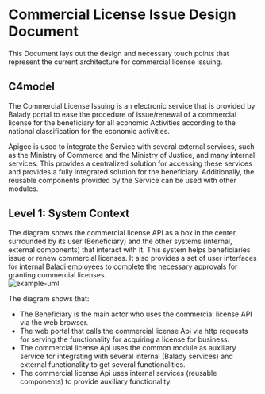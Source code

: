 # Commercial License Issue Design Document
This Document lays out the design and necessary touch points that represent the current architecture for commercial license issuing.

## C4model
The Commercial License Issuing is an electronic service that is provided by Balady portal to ease the procedure of issue/renewal of a commercial license for the beneficiary for all economic Activities according to the national classification for the economic activities.

Apigee is used to integrate the Service with several external services, such as the Ministry of Commerce and the Ministry of Justice, and many internal services. This provides a centralized solution for accessing these services and provides a fully integrated solution for the beneficiary. Additionally, the reusable components provided by the Service can be used with other modules.

## Level 1: System Context
The diagram shows the commercial license API as a box in the center, surrounded by its user (Beneficiary) and the other systems (internal, external components) that interact with it.
This system helps beneficiaries issue or renew commercial licenses. It also provides a set of user interfaces for internal Baladi employees to complete the necessary approvals for granting commercial licenses.                                                                 
![example-uml](http://www.plantuml.com/plantuml/proxy?cache=no&src=https://raw.githubusercontent.com/mohamadsalahdarwish/commercial-uml/main/src/c4/context/commercial-contex-diagram.puml)

The diagram shows that: 
-	The Beneficiary is the main actor who uses the commercial license API via the web browser.
-	The web portal that calls the commercial license Api via http requests for serving the functionality for acquiring a license for business.
-	The commercial license Api uses the common module as auxiliary service for integrating with several internal (Balady services) and external functionality to get several functionalities.
-	The commercial license Api uses internal services (reusable components) to provide auxiliary functionality.



